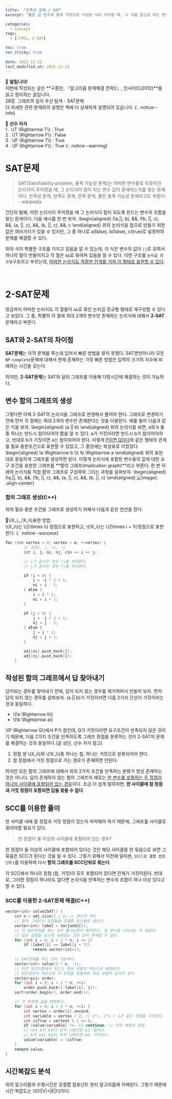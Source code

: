 ```yaml
---
title:  "만족성 문제 / SAT"
excerpt: "불린 값 변수의 참과 거짓으로 구성된 식이 주어질 때, 그 식을 참으로 하는 변수의 조합이 있는지 찾아내는 문제. 2-SAT의 소개"

categories:
  - concept
tags:
  - [그래프, 2-SAT]

toc: true
toc_sticky: true
 
date: 2021-12-23
last_modified_at: 2021-12-23
---
```

📌 **알립니다!**<br>
이번에 작성되는 글은 **구종만, 『알고리즘 문제해결 전략2』, 인사이트(2012)**를 읽고 정리하는 글입니다.<br>
28장. 그래프의 깊이 우선 탐색 - SAT문제<br>
더 자세한 관련 문제와의 설명은 책에 더 상세하게 설명되어 있습니다.
{: .notice--info}

📌 **선수 지식**<br>
1 . \\(T \Rightarrow T\\) : True<br>
2 . \\(T \Rightarrow F\\) : False<br>
3 . \\(F \Rightarrow T\\) : True<br>
4 . \\(F \Rightarrow F\\) : True
{: .notice--warning}

# SAT문제
> SAT(Satisfiability problem, 충족 가능성 문제)는 어떠한 변수들로 이루어진 논리식이 주어졌을 때, 그 논리식이 참이 되는 변수 값이 존재하는지를 찾는 문제이다. 만족성 문제, 만족도 문제, 만족 문제, 불린 충족 가능성 문제라고도 부른다. - wikipedia

간단히 말해, 어떤 논리식이 주어졌을 때 그 논리식이 참이 되도록 만드는 변수의 조합을 찾는 문제이다. 다음 예시를 한 번 보자.
\begin{aligned}
    (!a\,||\, b)\, \&\&\, (!b\, ||\, c)\, \&\&\, (a\, ||\, c)\, \&\&\, (b\, ||\, c)\, \&\&\, c
\end{aligned}
위의 논리식을 참으로 만들기 위한 값은 여러가지가 있을 수 있지만, 그 중 하나로 a(false), b(false), c(true)로 설정하여 문제를 해결할 수 있다.

위의 식이 특별한 구조를 가지고 있음을 알 수 있는데, 이 식은 변수의 값이 `||`로 모여서 하나의 절이 만들어지고 각 절은 `&&`로 묶여져 있음을 알 수 있다. 이런 구조를 `논리곱 정규형`구조라고 부르는데, <u>어떠한 논리식도 적절한 전개를 거쳐 이 형태로 표현할 수 있다</u>.

<br>

# 2-SAT문제
방금까지 어떠한 논리식도 각 절들이 `&&`로 묶인 논리곱 정규형 형태로 재구성할 수 있다고 보았다. 그 중, 특별히 각 절에 최대 2개의 변수만 존재하는 논리식에 대해서 **2-SAT**문제라고 부른다.

## SAT와 2-SAT의 차이점
**SAT문제**는 아직 문제를 푸는데 있어서 빠른 방법을 찾지 못했다. SAT뿐만아니라 모든 `NP-complete`문제에 대해서 현재 존재하는 가장 빠른 방법은 입력의 크기의 지수에 비례하는 시간을 갖는다.

하지만, **2-SAT문제**는 SAT와 달리 그래프를 이용해 다항시간에 해결하는 것이 가능하다.

## 변수 함의 그래프의 생성
그렇다면 이제 2-SAT의 논리식을 그래프로 변경해서 풀어야 한다. 그래프로 변경하기 전에 먼저 각 절에는 최대 2개의 변수만 존재한다는 것을 이용한다. 예를 들어 다음과 같은 식을 보자.
\begin{aligned}
    (a || b)
\end{aligned}
위의 논리식을 보면, a와 b 둘 중 하나는 반드시 참이되어야 함을 알 수 있다. a가 거짓이라면 반드시 b가 참이어야하고, 반대로 b가 거짓이면 a는 참이되어야 한다. 이렇게 <u>P이면 Q이다</u>와 같은 형태의 관계를 필요·충분조건으로 표현할 수 있었고, 그 중앙에는 화살표로 이었었다.
\begin{aligned}
    !a \Rightarrow b \\\\\\
    !b \Rightarrow a
\end{aligned}
위의 표현대로 동일하게 그래프를 생성하면 된다. 이렇게 논리식에 포함된 변수들의 값에 대한 요구 조건을 표현한 그래프를 **함의 그래프(implication graph)**라고 부른다. 한 번 아래의 논리식을 직접 함의 그래프로 구성하여 그리는 과정을 살펴보자.
\begin{aligned}
    (!a\,||\, b)\, \&\&\, (!b\, ||\, c)\, \&\&\, (a\, ||\, c)\, \&\&\, (b\, ||\, c)
\end{aligned}
![image](https://user-images.githubusercontent.com/91870042/147192059-0f4cbf5a-47e6-400c-82d4-4f0f9efbef35.png){: .align-center}

### 함의 그래프 생성(C++)
위의 필요·충분 조건을 그래프로 생성하기 위해서 다음과 같은 연산을 한다.

📍\\(X_i,\,\,!X_i\\)표현 방법<br>
\\(X_i\\)는 \\(2\times i\\) 정점으로 표현하고, \\(!X_i\\)는 \\(2\times i + 1\\)정점으로 표현한다.
{: .notice--success}

```cpp
for (int vertex = 0; vertex < m; ++vertex) {
        // 정점i, j, !i, !j
        int i, j, ni, nj; cin >> i >> j;

        // i가 음수인 경우 !i를 의미한다.
        // j가 음수인 경우 !j를 의미한다.

        if (i < 0) {
            i = -i * 2 + 1;
            ni = i - 1;
        } else {
            i = i * 2;
            ni = i + 1;
        }

        if (j < 0) {
            j = -j * 2 + 1;
            nj = j - 1;
        } else {
            j = j * 2;
            nj = j + 1;
        }

        adj[ni].push_back(j);
        adj[nj].push_back(i);
    }
```

## 작성된 함의 그래프에서 답 찾아내기
답이되는 경우를 찾아내기 전에, 답이 되지 않는 경우를 제거하여서 만들어 보자. 먼저 답이 되지 않는 경우를 살펴보자. (a || b)가 거짓이라면 다음 2가지 간선이 거짓이라는 것과 동일하다.
- \\(!a \Rightarrow b\\)
- \\(!b \Rightarrow a\\)

\\(P \Rightarrow Q\\)에서 P가 참인데, Q가 거짓이라면 요구조건이 만족되지 않은 것이기 때문에, 다음 2가지 조건을 만족하도록 그래프 정점을 분류하는 것이 2-SAT의 문제를 해결하는 것과 동일하다.(글 상단, 선수 지식 참고)

1. 정점 쌍 \\(X_i\\)와 \\(!X_i\\)중 하나는 참, 하나는 거짓으로 분류되어야 한다.
2. 참 정점에서 거짓 정점으로 가는 경로가 존재하면 안된다.

하지만 모든 함의 그래프에 대해서 위의 2가지 조건을 만족하는 분류가 항상 존재하는 것은 아니다. 답이 존재하지 않는 함의 그래프의 예로는 <u>한 변수를 포함하는 두 정점이 하나의 사이클에 포함되어 있는 경우</u>이다. 조금 더 쉽게 말하자면, **한 사이클에 참 정점과 거짓 정점이 포함되면 답을 찾을 수 없다**.

## SCC를 이용한 풀이
한 사이클 내에 참 정점과 거짓 정점이 있는지 파악해야 하기 때문에, 그래프를 사이클로 묶어야할 필요가 있다. 

> 한 정점이 둘 이상의 사이클에 포함되어 있는 경우?

한 정점이 둘 이상의 사이클에 포함되어 있다는 것은 해당 사이클을 한 묶음으로 보면 그 묶음은 SCC가 된다는 것을 알 수 있다. 그렇기 위해서 이전에 알아본, `SCC(강 결합 컴포넌트)`를 이용하여 다시 **함의 그래프를 SCC단위로 묶는다**.

각 SCC에서 하나의 정점 (참, 거짓)이 모두 포함되어 있다면 전체가 거짓이된다. 반대로, 그러한 정점이 하나라도 없다면 논리식을 만족하는 변수의 조합이 하나 이상 있다고 할 수 있다.

### SCC를 이용한 2-SAT문제 해결(C++)
```cpp
vector<int> solve2SAT() {
    int n = adj.size() / 2; // 변수의 개수
    // 함의 그래프의 정점들을 강결합 요소별로 묶는다.
    vector<int> label = tarjanSCC();
    // 이 SAT문제를 푸는 것이 불가능한지 확인한다. 한 변수를 나타내는 두 정점이
    // 같은 강결합 요소에 속해있는 경우 답이 존재할 수 없다.
    for (int i = 0; i < 2 * n; i += 2)
        if (label[i] == label[i + 1])
            return vector<int>();
    
    // SAT문제를 푸는 것이 가능하다.
    vector<int> value(2 * n, -1);
    // 타잔 알고리즘에서 SCC는 위상 정렬의 역순으로 배정된다.
    // SCC번호의 역순으로 각 정점을 정렬하면 위상 정렬의 순서가 된다.
    vector<pii> order;
    for (int i = 0; i < 2 * n; ++i)
        order.push_back({-label[i], i});
    sort(order.begin(), order.end());

    // 각 정점에 값을 배정한다.
    for (int i = 0; i < 2 * n; ++i) {
        int vertex = order[i].second;
        int variable = vertex / 2; // 2*i, 2*i + 1은 같은 정점을 가리킨다.
        int isTrue = vertext % 2 == 0;
        if (value[variable] != -1) continue; // 이미 배정이 완료
        // not A가 A보다 먼저 나왔으면 A는 참이다.
        // A가 not A보다 먼저 나왔으면 A는 거짓이다.
        value[variable] = !isTrue;
    }
    return value;
}
```
## 시간복잡도 분석
위의 알고리즘의 수행시간은 강결합 컴포넌트 분리 알고리즘에 지배된다. 그렇기 때문에 시간 복잡도는 \\(O(\|V\|+\|E\|)\\)이다.


